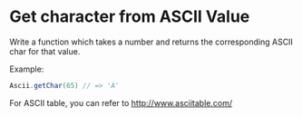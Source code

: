 # Get character from ASCII Value

Write a function which takes a number and returns the corresponding ASCII char for that value.

Example:

```java
Ascii.getChar(65) // => 'A'
```

For ASCII table, you can refer to http://www.asciitable.com/
